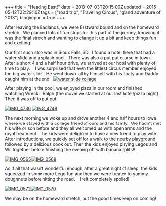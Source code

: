 +++
title = "Heading East!"
date = 2013-07-03T20:15:00Z
updated = 2015-05-12T22:29:10Z
tags = ["road trip", "Traveling Circus", "grand adventure of 2013"]
blogimport = true 
+++

After leaving the Badlands, we were Eastward bound and on the homeward stretch.&#160; We planned lots of fun stops for this part of the journey, knowing it was the final stretch and wanting to change it up a bit and keep things fun and exciting. 

Our first such stop was in Sioux Falls, SD.&#160; I found a hotel there that had a water slide and a splash pool.&#160; There was also a put put course in town.&#160; After a short 4 and a half hour drive, we arrived at our hotel with plenty of time to play.&#160;&#160;&#160; I was surprised that even the littlest circus member enjoyed the big water slide.&#160; He went down&#160; all by himself with his floaty and Daddy caught him at the end.&#160; [![water slide collage](https://latc.s3.amazonaws.com/wp-content/uploads/2013/07/water-slide-collage.jpg "water slide collage")](https://latc.s3.amazonaws.com/wp-content/uploads/2013/07/water-slide-collage.jpg)

After playing in the pool, we enjoyed pizza in our room and finished watching Wreck it Ralph (the movie we started at our last hotel/pizza night).&#160; Then it was off to put put!

[![IMG_4736](https://latc.s3.amazonaws.com/wp-content/uploads/2013/07/IMG_4736.jpg "IMG_4736")](https://latc.s3.amazonaws.com/wp-content/uploads/2013/07/IMG_4736.jpg)
 [![IMG_4748](https://latc.s3.amazonaws.com/wp-content/uploads/2013/07/IMG_4748.jpg "IMG_4748")](https://latc.s3.amazonaws.com/wp-content/uploads/2013/07/IMG_4748.jpg)   

The next morning we woke up and drove another 4 and half hours to Iowa where we stayed with a college friend of ours and his family.&#160; We hadn’t met his wife or son before and they all welcomed us with open arms and the royal treatment.&#160; The kids were delighted to have a new friend to play with.&#160; After introductions, we quickly set off for a walk to the nearby playground followed by a delicious cook out. Then the kids enjoyed playing Legos and Wii together before finishing the evening off with banana splits!!&#160;&#160; 

[![IMG_0565](https://latc.s3.amazonaws.com/wp-content/uploads/2013/07/IMG_0565.jpg "IMG_0565")](https://latc.s3.amazonaws.com/wp-content/uploads/2013/07/IMG_0565.jpg)[![IMG_0568](https://latc.s3.amazonaws.com/wp-content/uploads/2013/07/IMG_0568.jpg "IMG_0568")](https://latc.s3.amazonaws.com/wp-content/uploads/2013/07/IMG_0568.jpg)

As if all that wasn’t wonderful enough, after a great night of sleep, the kids squeezed in some more Lego fun and then we were treated to yummy doughnuts before hitting the road.&#160;&#160;&#160; I felt completely spoiled!&#160; 

[![IMG_0572](https://latc.s3.amazonaws.com/wp-content/uploads/2013/07/IMG_0572.jpg "IMG_0572")](https://latc.s3.amazonaws.com/wp-content/uploads/2013/07/IMG_0572.jpg)[![IMG_0570](https://latc.s3.amazonaws.com/wp-content/uploads/2013/07/IMG_0570.jpg "IMG_0570")](https://latc.s3.amazonaws.com/wp-content/uploads/2013/07/IMG_0570.jpg)

We may be on the homeward stretch, but the good times keep on coming!
